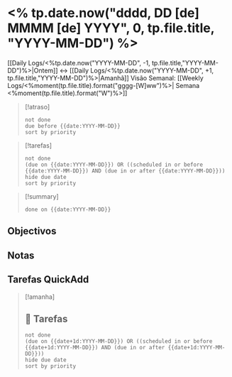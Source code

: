 # <% tp.date.now("dddd, DD [de] MMMM [de] YYYY", 0, tp.file.title, "YYYY-MM-DD") %>
[[Daily Logs/<%tp.date.now("YYYY-MM-DD", -1, tp.file.title,"YYYY-MM-DD")%>|Ontem]]  <-> [[Daily Logs/<%tp.date.now("YYYY-MM-DD", +1, tp.file.title,"YYYY-MM-DD")%>|Amanhã]]
Visão Semanal: [[Weekly Logs/<%moment(tp.file.title).format("gggg-[W]ww")%>| Semana <%moment(tp.file.title).format("W")%>]]


> [!atraso]
> ```tasks
> not done
> due before {{date:YYYY-MM-DD}}
> sort by priority
> ```

> [!tarefas]
>```tasks
>not done
>(due on {{date:YYYY-MM-DD}}) OR ((scheduled in or before {{date:YYYY-MM-DD}}) AND (due in or after {{date:YYYY-MM-DD}}))
>hide due date
>sort by priority
>```

> [!summary]
> ```tasks
> done on {{date:YYYY-MM-DD}}
> ```


## Objectivos



## Notas



## Tarefas QuickAdd




> [!amanha]
> 
> ## 💼 Tarefas
>
>```tasks
>not done
>(due on {{date+1d:YYYY-MM-DD}}) OR ((scheduled in or before {{date+1d:YYYY-MM-DD}}) AND (due in or after {{date+1d:YYYY-MM-DD}}))
>hide due date
>sort by priority
>```

